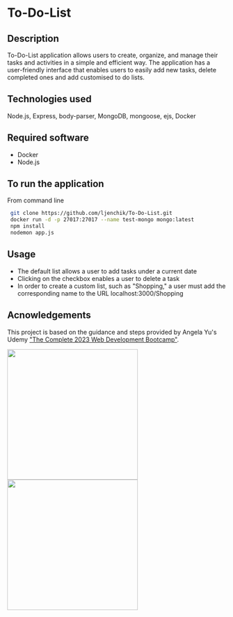 # To-Do-List

## Description

To-Do-List application allows users to create, organize, and manage their tasks and activities in a simple and efficient way. 
The application has a user-friendly interface that enables users to easily add new tasks, delete completed ones and add customised to do lists.

## Technologies used 

Node.js, Express, body-parser, MongoDB, mongoose, ejs, Docker



## Required software

- Docker
- Node.js

## To run the application

From command line
 
```bash
 git clone https://github.com/ljenchik/To-Do-List.git
 docker run -d -p 27017:27017 --name test-mongo mongo:latest
 npm install
 nodemon app.js
```

## Usage

- The default list allows a user to add tasks under a current date
- Clicking on the checkbox enables a user to delete a task
- In order to create a custom list, such as "Shopping," a user must add the corresponding name to the URL localhost:3000/Shopping


## Acnowledgements

This project is based on the guidance and steps provided by Angela Yu's Udemy <a href="https://www.udemy.com/course/the-complete-web-development-bootcamp/learn/lecture/18125215#questions/18744410"> 
"The Complete 2023 Web Development Bootcamp"</a>. 



<img src="https://github.com/ljenchik/To-Do-List/assets/84686704/97c6945e-22fc-4a41-8dee-9fc06dd37ac5" width="300px">
<img src="https://github.com/ljenchik/To-Do-List/assets/84686704/c483abfc-b506-4af1-b82c-e583bb1acab2" width="300px">
